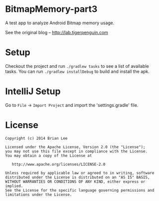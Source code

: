 BitmapMemory-part3
==================

A test app to analyze Android Bitmap memory usage.

See the original blog – http://lab.tigerpenguin.com

Setup
=====

Checkout the project and run `./gradlew tasks` to see a list of available tasks.
You can run `./gradlew installDebug` to build and install the apk. 

IntelliJ Setup
==============

Go to `File` -> `Import Project` and import the 'settings.gradle' file.

License
=======

    Copyright (c) 2014 Brian Lee

    Licensed under the Apache License, Version 2.0 (the "License");
    you may not use this file except in compliance with the License.
    You may obtain a copy of the License at

       http://www.apache.org/licenses/LICENSE-2.0

    Unless required by applicable law or agreed to in writing, software
    distributed under the License is distributed on an "AS IS" BASIS,
    WITHOUT WARRANTIES OR CONDITIONS OF ANY KIND, either express or implied.
    See the License for the specific language governing permissions and
    limitations under the License.
